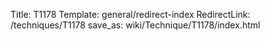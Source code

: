 Title: T1178
Template: general/redirect-index
RedirectLink: /techniques/T1178
save_as: wiki/Technique/T1178/index.html